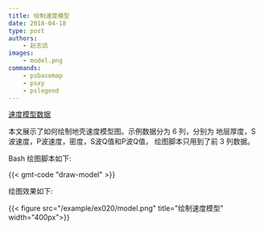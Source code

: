 ```yaml
---
title: 绘制速度模型
date: 2018-04-18
type: post
authors:
    - 赵志远
images:
    - model.png
commands:
    - psbasemap
    - psxy
    - pslegend
---
```


<i class="fas fa-download"></i>
[速度模型数据](/example/ex020/model.txt)

本文展示了如何绘制地壳速度模型图。示例数据分为 6 列，分别为 地层厚度，S波速度，P波速度，密度，S波Q值和P波Q值，
绘图脚本只用到了前 3 列数据。

Bash 绘图脚本如下:

{{< gmt-code "draw-model" >}}

绘图效果如下:

{{< figure src="/example/ex020/model.png" title="绘制速度模型" width="400px">}}
